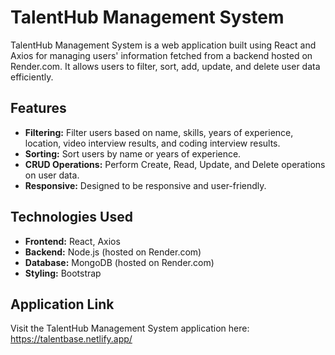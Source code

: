 <h1>TalentHub Management System</h1>
<p>TalentHub Management System is a web application built using React and Axios for managing users' information fetched from a backend hosted on Render.com. It allows users to filter, sort, add, update, and delete user data efficiently.</p>

<h2>Features</h2>
  <ul>
    <li><strong>Filtering:</strong> Filter users based on name, skills, years of experience, location, video interview results, and coding interview results.</li>
    <li><strong>Sorting:</strong> Sort users by name or years of experience.</li>
    <li><strong>CRUD Operations:</strong> Perform Create, Read, Update, and Delete operations on user data.</li>
    <li><strong>Responsive:</strong> Designed to be responsive and user-friendly.</li>
  </ul>

  <h2>Technologies Used</h2>
  <ul>
    <li><strong>Frontend:</strong> React, Axios</li>
    <li><strong>Backend:</strong> Node.js (hosted on Render.com)</li>
    <li><strong>Database:</strong> MongoDB (hosted on Render.com)</li>
    <li><strong>Styling:</strong> Bootstrap</li>
  </ul>

<h2>Application Link</h2>
  <p>Visit the TalentHub Management System application here: <a href="https://talentbase.netlify.app/">https://talentbase.netlify.app/</a></p>
